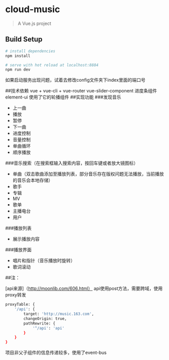 # cloud-music

> A Vue.js project

## Build Setup

``` bash
# install dependencies
npm install

# serve with hot reload at localhost:8884
npm run dev

```

如果启动服务出现问题，试着去修改config文件夹下index里面的端口号

##技术依赖
vue + vue-cli + vue-router
vue-slider-component  进度条组件
element-ui 使用了它的轮播组件
##实现功能
###发现音乐
 - 上一曲
 - 播放
 - 暂停
 - 下一曲
 - 进度控制
 - 音量控制
 - 单曲循环
 - 顺序播放
 
###音乐搜索（在搜索框输入搜索内容，按回车键或者放大镜图标）

 - 单曲（双击歌曲添加至播放列表，部分音乐存在版权问题无法播放，当前播放的音乐会本地存储）
 - 歌手
 - 专辑
 - MV
 - 歌单
 - 主播电台
 - 用户

###播放列表

 - 展示播放内容

###播放界面

 - 唱片和指针（音乐播放时旋转）
 - 歌词滚动

##注：

[api来源]（http://moonlib.com/606.html）
api使用post方法，需要跨域，使用proxy转发

``` bash
proxyTable: {
    '/api': {
        target: 'http://music.163.com',
        changeOrigin: true,
        pathRewrite: {
            '^/api': 'api'
        }
    }
}

```
项目非父子组件的信息传递较多，使用了event-bus

